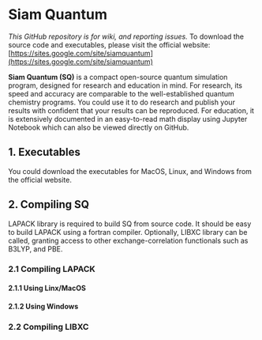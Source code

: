 # Siam Quantum

*This GitHub repository is for wiki, and reporting issues.* To download the source code and executables, please visit the official website: [https://sites.google.com/site/siamquantum](https://sites.google.com/site/siamquantum)

**Siam Quantum (SQ)** is a compact open-source quantum simulation program, designed for research and education in mind. For research, its speed and accuracy are comparable to the well-established quantum chemistry programs. You could use it to do research and publish your results with confident that your results can be reproduced. For education, it is extensively documented in an easy-to-read math display using Jupyter Notebook which can also be viewed directly on GitHub.

## 1. Executables

You could download the executables for MacOS, Linux, and Windows from the official website.

## 2. Compiling SQ

LAPACK library is required to build SQ from source code. It should be easy to build LAPACK using a fortran compiler. Optionally, LIBXC library can be called, granting access to other exchange-correlation functionals such as B3LYP, and PBE. 

### 2.1 Compiling LAPACK

#### 2.1.1 Using Linx/MacOS

#### 2.1.2 Using Windows


### 2.2 Compiling LIBXC




